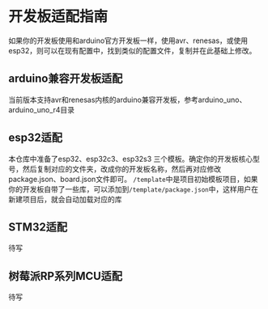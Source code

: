 # 开发板适配指南  

如果你的开发板使用和arduino官方开发板一样，使用avr、renesas，或使用esp32，则可以在现有配置中，找到类似的配置文件，复制并在此基础上修改。  

## arduino兼容开发板适配  
当前版本支持avr和renesas内核的arduino兼容开发板，参考arduino_uno、arduino_uno_r4目录  


## esp32适配
本仓库中准备了esp32、esp32c3、esp32s3 三个模板。确定你的开发板核心型号，然后复制对应的文件夹，改成你的开发板名称，然后再对应修改package.json、board.json文件即可。
`/template`中是项目初始模板项目，如果你的开发板自带了一些库，可以添加到`/template/package.json`中，这样用户在新建项目后，就会自动加载对应的库  


## STM32适配  
待写  


## 树莓派RP系列MCU适配  
待写  

